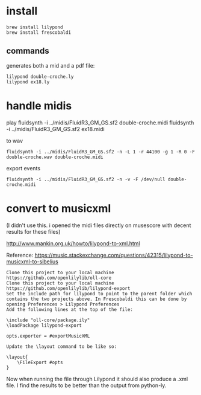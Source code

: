 # install

    brew install lilypond
    brew install frescobaldi
## commands

generates both a mid and a pdf file:

    lilypond double-croche.ly
    lilypond ex18.ly

# handle midis

play
    fluidsynth -i ../midis/FluidR3_GM_GS.sf2 double-croche.midi
    fluidsynth -i ../midis/FluidR3_GM_GS.sf2 ex18.midi

to wav

    fluidsynth -i ../midis/FluidR3_GM_GS.sf2 -n -L 1 -r 44100 -g 1 -R 0 -F double-croche.wav double-croche.midi

export events

    fluidsynth -i ../midis/FluidR3_GM_GS.sf2 -n -v -F /dev/null double-croche.midi


# convert to musicxml

(I didn't use this.
i opened the midi files directly on musescore with decent results for these files)

http://www.mankin.org.uk/howto/lilypond-to-xml.html

Reference: https://music.stackexchange.com/questions/42315/lilypond-to-musicxml-to-sibelius

    Clone this project to your local machine https://github.com/openlilylib/oll-core
    Clone this project to your local machine https://github.com/openlilylib/lilypond-export
    Set the include path for lilypond to point to the parent folder which contains the two projects above. In Frescobaldi this can be done by opening Preferences > Lilypond Preferences
    Add the following lines at the top of the file:

    \include "oll-core/package.ily"
    \loadPackage lilypond-export

    opts.exporter = #exportMusicXML

    Update the \layout command to be like so:

    \layout{
        \FileExport #opts
    }

Now when running the file through Lilypond it should also produce a .xml file. I find the results to be better than the output from python-ly.

